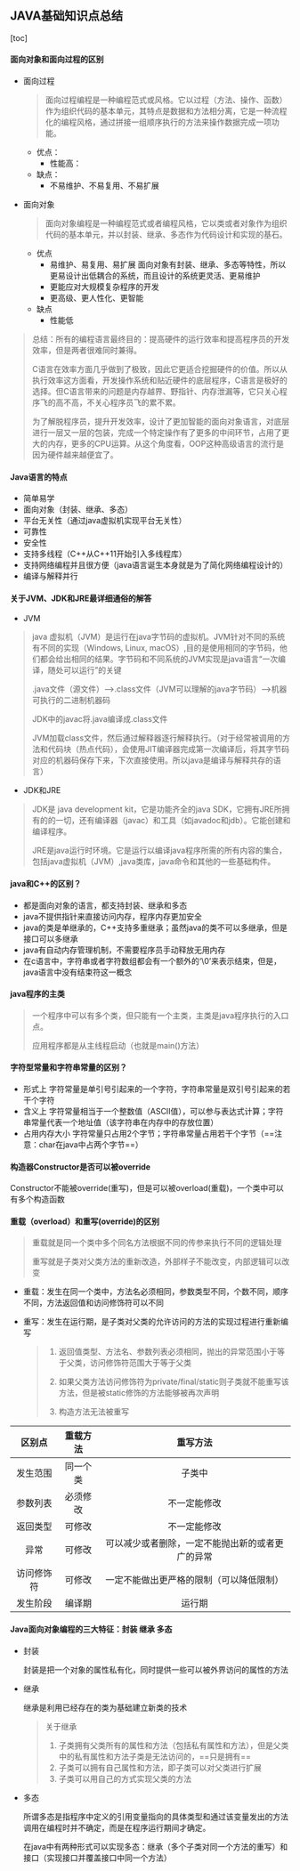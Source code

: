 ## JAVA基础知识点总结

[toc]





#### 面向对象和面向过程的区别

*   面向过程

    >   面向过程编程是一种编程范式或风格。它以过程（方法、操作、函数）作为组织代码的基本单元，其特点是数据和方法相分离，它是一种流程化的编程风格，通过拼接一组顺序执行的方法来操作数据完成一项功能。

    *   优点：
        *   性能高：
    *   缺点：
        *   不易维护、不易复用、不易扩展

*   面向对象

    >   面向对象编程是一种编程范式或者编程风格，它以类或者对象作为组织代码的基本单元，并以封装、继承、多态作为代码设计和实现的基石。

    *   优点
        *   易维护、易复用、易扩展       面向对象有封装、继承、多态等特性，所以更易设计出低耦合的系统，而且设计的系统更灵活、更易维护
        *   更能应对大规模复杂程序的开发
        *   更高级、更人性化、更智能
    *   缺点
        *   性能低

>   总结：所有的编程语言最终目的：提高硬件的运行效率和提高程序员的开发效率，但是两者很难同时兼得。
>
>   C语言在效率方面几乎做到了极致，因此它更适合挖掘硬件的价值。所以从执行效率这方面看，开发操作系统和贴近硬件的底层程序，C语言是极好的选择。但C语言带来的问题是内存越界、野指针、内存泄漏等，它只关心程序飞的高不高，不关心程序员飞的累不累。
>
>   为了解脱程序员，提升开发效率，设计了更加智能的面向对象语言，对底层进行一层又一层的包装，完成一个特定操作有了更多的中间环节，占用了更大的内存，更多的CPU运算。从这个角度看，OOP这种高级语言的流行是因为硬件越来越便宜了。



#### Java语言的特点

*   简单易学
*   面向对象（封装、继承、多态）
*   平台无关性（通过java虚拟机实现平台无关性）
*   可靠性
*   安全性
*   支持多线程（C++从C++11开始引入多线程库）
*   支持网络编程并且很方便（java语言诞生本身就是为了简化网络编程设计的）
*   编译与解释并行



#### 关于JVM、JDK和JRE最详细通俗的解答

*   JVM

>   java 虚拟机（JVM）是运行在java字节码的虚拟机。JVM针对不同的系统有不同的实现（Windows, Linux, macOS）,目的是使用相同的字节码，他们都会给出相同的结果。字节码和不同系统的JVM实现是java语言“一次编译，随处可以运行”的关键
>
>   .java文件（源文件）——>.class文件（JVM可以理解的java字节码）——>机器可执行的二进制机器码
>
>   JDK中的javac将.java编译成.class文件
>
>   JVM加载class文件，然后通过解释器逐行解释执行。（对于经常被调用的方法和代码块（热点代码），会使用JIT编译器完成第一次编译后，将其字节码对应的机器码保存下来，下次直接使用。所以java是编译与解释共存的语言）

*   JDK和JRE

>   JDK是 java development kit，它是功能齐全的java SDK，它拥有JRE所拥有的的一切，还有编译器（javac）和工具（如javadoc和jdb）。它能创建和编译程序。
>
>   JRE是java运行时环境。它是运行以编译java程序所需的所有内容的集合，包括java虚拟机（JVM）,java类库，java命令和其他的一些基础构件。



#### java和C++的区别？

*   都是面向对象的语言，都支持封装、继承和多态
*   java不提供指针来直接访问内存，程序内存更加安全
*   java的类是单继承的，C++支持多重继承；虽然java的类不可以多继承，但是接口可以多继承
*   java有自动内存管理机制，不需要程序员手动释放无用内存
*   在c语言中，字符串或者字符数组都会有一个额外的‘\0’来表示结束，但是，java语言中没有结束符这一概念



#### java程序的主类

>   一个程序中可以有多个类，但只能有一个主类，主类是java程序执行的入口点。
>
>   应用程序都是从主线程启动（也就是main()方法）



#### 字符型常量和字符串常量的区别？

*   形式上   字符常量是单引号引起来的一个字符，字符串常量是双引号引起来的若干个字符
*   含义上   字符常量相当于一个整数值（ASCII值），可以参与表达式计算；字符串常量代表一个地址值（该字符串在内存中的存放位置）
*   占用内存大小  字符常量只占用2个字节；字符串常量占用若干个字节（==注意：char在java中占两个字节==）



#### 构造器Constructor是否可以被override

Constructor不能被override(重写)，但是可以被overload(重载)，一个类中可以有多个构造函数



#### 重载（overload）和重写(override)的区别

>   重载就是同一个类中多个同名方法根据不同的传参来执行不同的逻辑处理
>
>   重写就是子类对父类方法的重新改造，外部样子不能改变，内部逻辑可以改变

*   重载：发生在同一个类中，方法名必须相同，参数类型不同，个数不同，顺序不同，方法返回值和访问修饰符可以不同

*   重写：发生在运行期，是子类对父类的允许访问的方法的实现过程进行重新编写

    >   1.  返回值类型、方法名、参数列表必须相同，抛出的异常范围小于等于父类，访问修饰符范围大于等于父类
    >
    >   2.  如果父类方法访问修饰符为private/final/static则子类就不能重写该方法，但是被static修饰的方法能够被再次声明
    >   3.  构造方法无法被重写

|   区别点   | 重载方法 |                     重写方法                     |
| :--------: | :------: | :----------------------------------------------: |
|  发生范围  | 同一个类 |                      子类中                      |
|  参数列表  | 必须修改 |                   不一定能修改                   |
|  返回类型  |  可修改  |                   不一定能修改                   |
|    异常    |  可修改  | 可以减少或者删除，一定不能抛出新的或者更广的异常 |
| 访问修饰符 |  可修改  |     一定不能做出更严格的限制（可以降低限制）     |
|  发生阶段  |  编译期  |                      运行期                      |



#### Java面向对象编程的三大特征：封装 继承 多态

*   封装

    封装是把一个对象的属性私有化，同时提供一些可以被外界访问的属性的方法

*   继承

    继承是利用已经存在的类为基础建立新类的技术

    >关于继承
    >
    >1.  子类拥有父类所有的属性和方法（包括私有属性和方法），但是父类中的私有属性和方法子类是无法访问的，==只是拥有==
    >2.  子类可以拥有自己属性和方法，即子类可以对父类进行扩展
    >3.  子类可以用自己的方式实现父类的方法

*   多态

    所谓多态是指程序中定义的引用变量指向的具体类型和通过该变量发出的方法调用在编程时并不确定，而是在程序运行期间才确定。

    在java中有两种形式可以实现多态：继承（多个子类对同一个方法的重写）和接口（实现接口并覆盖接口中同一个方法）